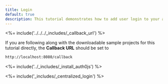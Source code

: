```yaml
---
title: Login
default: true
description: This tutorial demonstrates how to add user login to your application with Auth0.
---
```


<%= include('../../../_includes/_callback_url') %>

If you are following along with the downloadable sample projects for this tutorial directly, the **Callback URL** should be set to

```bash
http://localhost:8080/callback
```

<%= include('../_includes/_install_auth0js') %>

<%= include('_includes/_centralized_login') %>